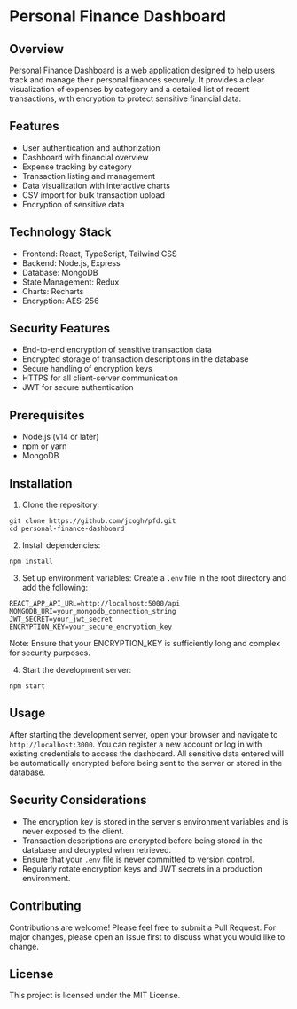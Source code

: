 # Personal Finance Dashboard

## Overview

Personal Finance Dashboard is a web application designed to help users track and manage their personal finances securely. It provides a clear visualization of expenses by category and a detailed list of recent transactions, with encryption to protect sensitive financial data.

## Features

- User authentication and authorization
- Dashboard with financial overview
- Expense tracking by category
- Transaction listing and management
- Data visualization with interactive charts
- CSV import for bulk transaction upload
- Encryption of sensitive data

## Technology Stack

- Frontend: React, TypeScript, Tailwind CSS
- Backend: Node.js, Express
- Database: MongoDB
- State Management: Redux
- Charts: Recharts
- Encryption: AES-256

## Security Features

- End-to-end encryption of sensitive transaction data
- Encrypted storage of transaction descriptions in the database
- Secure handling of encryption keys
- HTTPS for all client-server communication
- JWT for secure authentication

## Prerequisites

- Node.js (v14 or later)
- npm or yarn
- MongoDB

## Installation

1. Clone the repository:
```
git clone https://github.com/jcogh/pfd.git
cd personal-finance-dashboard
```

2. Install dependencies:
```
npm install
```

3. Set up environment variables:
Create a `.env` file in the root directory and add the following:
```
REACT_APP_API_URL=http://localhost:5000/api
MONGODB_URI=your_mongodb_connection_string
JWT_SECRET=your_jwt_secret
ENCRYPTION_KEY=your_secure_encryption_key
```

Note: Ensure that your ENCRYPTION_KEY is sufficiently long and complex for security purposes.

4. Start the development server:
```
npm start
```

## Usage

After starting the development server, open your browser and navigate to `http://localhost:3000`. You can register a new account or log in with existing credentials to access the dashboard. All sensitive data entered will be automatically encrypted before being sent to the server or stored in the database.

## Security Considerations

- The encryption key is stored in the server's environment variables and is never exposed to the client.
- Transaction descriptions are encrypted before being stored in the database and decrypted when retrieved.
- Ensure that your `.env` file is never committed to version control.
- Regularly rotate encryption keys and JWT secrets in a production environment.

## Contributing

Contributions are welcome! Please feel free to submit a Pull Request. For major changes, please open an issue first to discuss what you would like to change.

## License

This project is licensed under the MIT License.
